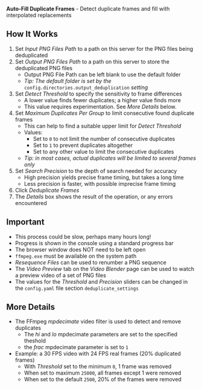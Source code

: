 **Auto-Fill Duplicate Frames** - Detect duplicate frames and fill with interpolated replacements

## How It Works
1. Set _Input PNG Files Path_ to a path on this server for the PNG files being deduplicated
1. Set _Output PNG Files Path_ to a path on this server to store the deduplicated PNG files
    - Output PNG File Path can be left blank to use the default folder
    - _Tip: The default folder is set by the_ `config.directories.output_deduplication` _setting_
1. Set _Detect Threshold_ to specify the sensitivity to frame differences
    - A lower value finds fewer duplicates; a higher value finds more
    - This value requires experimentation. See _More Details_ below.
1. Set _Maximum Duplicates Per Group_ to limit consecutive found duplicate frames
    - This can help to find a suitable upper limit for _Detect Threshold_
    - Values:
        - Set to `0` to not limit the number of consecutive duplicates
        - Set to `1` to prevent duplicates altogether
        - Set to any other value to limit the consecutive duplicates
    - _Tip: in most cases, actual duplicates will be limited to several frames only_
1. Set _Search Precision_ to the depth of search needed for accuracy
    - High precision yields precise frame timing, but takes a long time
    - Less precision is faster, with possible imprecise frame timing
1. Click _Deduplicate Frames_
1. The _Details_ box shows the result of the operation, or any errors encountered

## Important
- This process could be slow, perhaps many hours long!
- Progress is shown in the console using a standard progress bar
- The browser window does NOT need to be left open
- `ffmpeg.exe` must be available on the system path
- _Resequence Files_ can be used to renumber a PNG sequence
- The _Video Preview_ tab on the _Video Blender_ page can be used to watch a preview video of a set of PNG files
- The values for the _Threshold_ and _Precision_ sliders can be changed in the `config.yaml` file section `deduplicate_settings`

## More Details ##
- The FFmpeg _mpdecimate_ video filter is used to detect and remove duplicates
    - The _hi_ and _lo_ mpdecimate parameters are set to the specified theshold
    - the _frac_ mpdecimate parameter is set to `1`
- Example: a 30 FPS video with 24 FPS real frames (20% duplicated frames)
    - With _Threshold_ set to the minimum `0`, 1 frame was removed
    - When set to maximum `25000`, all frames except 1 were removed
    - When set to the default `2500`, 20% of the frames were removed
